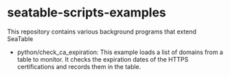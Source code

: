 # seatable-scripts-examples

This repository contains various background programs that extend SeaTable

* python/check_ca_expiration: This example loads a list of domains from a table to monitor. It checks the 
  expiration dates of the HTTPS certifications and records them in the table.
  
